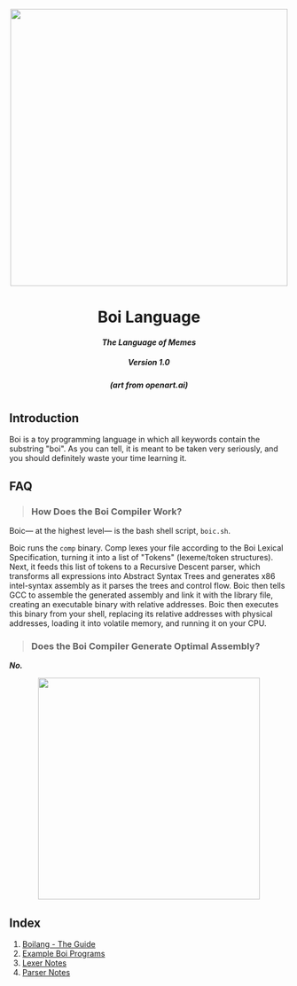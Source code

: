 <p align="center">
  <image src="/art/herecomedatboi.jpg" width="500"></image>
</p>
<h1 align="center"><b>Boi Language</b></h1>
<h4 align="center"><b><i>The Language of Memes</i></b></h4>
<h5 align="center"><b><i>Version 1.0</i></b></h5>
<h6 align="center"><b><i>(art from openart.ai)</i></b></h6>

#

## Introduction

Boi is a toy programming language in which all keywords contain the substring "boi". As you can tell, it is meant to be taken very seriously, and you should definitely waste your time learning it.

## FAQ
> ### How Does the Boi Compiler Work?

Boic&mdash; at the highest level&mdash; is the bash shell script, ```boic.sh```.

Boic runs the ```comp``` binary. Comp lexes your file according to the Boi Lexical Specification, turning it into a list of "Tokens" (lexeme/token structures). Next, it feeds this list of tokens to a Recursive Descent parser, which transforms all expressions into Abstract Syntax Trees and generates x86 intel-syntax assembly as it parses the trees and control flow. Boic then tells GCC to assemble the generated assembly and link it with the library file, creating an executable binary with relative addresses. Boic then executes this binary from your shell, replacing its relative addresses with physical addresses, loading it into volatile memory, and running it on your CPU.

> ### Does the Boi Compiler Generate Optimal Assembly?

***No.***

<p align="center">
  <image src="/art/BoicGood.jpg" width="400"></image>
</p>

## Index
1. [Boilang - The Guide](DOC/Lang.md)
2. [Example Boi Programs](DOC/Example.md)
3. [Lexer Notes](DOC/Lexer.md)
4. [Parser Notes](DOC/Parser.md)
